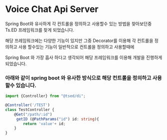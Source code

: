 # Voice Chat Api Server

Spring Boot와 유사하게 각 컨트롤을 정의하고 사용할수 있는 방법을 찾아보던중 Ts.ED 프레임워크를 찾게 되었습니다.

해당 프레임워크에는 다양한 기능이 있지만 그중  Decorator를 이용해 각 컨트롤을 정의하고 사용 할수있는 기능이 일반적으로 컨트롤을 정의하고 사용할때에 

Spring Boot 와 가장 흡사 하다고 생각되어 해당 프레임워크를 이용해 개발을 진행하게 되었습니다.


### 아래와 같이 spring boot 와 유사한 방식으로 해당 컨트롤을 정의하고 사용할수 있습니다.

```typescript
import {Controller} from "@tsed/di";

@Controller('/TEST') 
class TestController {
    @Get("/path/:id") 
     getID (@PathParams("id") id: string){
        return 'value'+ id;
    } 
}

```


